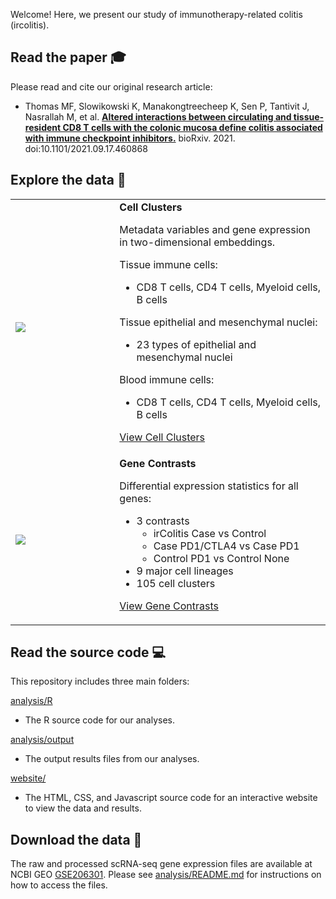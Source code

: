 Welcome! Here, we present our study of immunotherapy-related colitis (ircolitis).

## Read the paper :mortar_board: 

Please read and cite our original research article:

- Thomas MF, Slowikowski K, Manakongtreecheep K, Sen P, Tantivit J, Nasrallah M,
et al. <b><a rel="noopener" target="#"
href="https://doi.org/10.1101/2021.09.17.460868">Altered interactions between
circulating and tissue-resident CD8 T cells with the colonic mucosa define
colitis associated with immune checkpoint inhibitors.</a></b> bioRxiv. 2021. doi:10.1101/2021.09.17.460868


## Explore the data :microscope: 
<table>
<tr>
<td width="33%">
<a href="https://villani.mgh.harvard.edu/ircolitis/app/?ds=a12_4_4_t4_cd8_1_2&gene=PDCD1">
<img src="https://user-images.githubusercontent.com/209714/182650768-3d646624-6655-489d-b5ea-f4309d0d1931.png"></img>
</a>
</td>
<td>
<b>Cell Clusters</b>

Metadata variables and gene expression in two-dimensional embeddings.

Tissue immune cells:
- CD8 T cells, CD4 T cells, Myeloid cells, B cells

Tissue epithelial and mesenchymal nuclei:
- 23 types of epithelial and mesenchymal nuclei

Blood immune cells:
- CD8 T cells, CD4 T cells, Myeloid cells, B cells

<a href="https://villani.mgh.harvard.edu/ircolitis/app/?ds=a12_4_4_t4_cd8_1_2&gene=PDCD1">View Cell Clusters</a>
</td>
</tr>
<tr>
<td>
<a href="https://villani.mgh.harvard.edu/ircolitis/de?gene=IL26">
<img src="https://user-images.githubusercontent.com/209714/182650864-02e76b1e-cad5-4a36-ba10-668c8f956cdd.png"></img>
</a>
</td>
<td>
<b>Gene Contrasts</b>

Differential expression statistics for all genes:
- 3 contrasts
    - irColitis Case vs Control
    - Case PD1/CTLA4 vs Case PD1
    - Control PD1 vs Control None
- 9 major cell lineages
- 105 cell clusters

<a href="https://villani.mgh.harvard.edu/ircolitis/de?gene=IL26">View Gene Contrasts</a>
</td>
</tr>
</table>


## Read the source code &#x1F4BB;

This repository includes three main folders:

[analysis/R][R]
- The R source code for our analyses.

[analysis/output][output]
- The output results files from our analyses.

[website/][website]
- The HTML, CSS, and Javascript source code for an interactive website to view the data and results.

[R]: https://github.com/villani-lab/ircolitis/tree/main/analysis/R
[output]: https://github.com/villani-lab/ircolitis/tree/main/analysis/output
[website]: https://github.com/villani-lab/ircolitis/tree/main/website


## Download the data &#x1F4BE;

The raw and processed scRNA-seq gene expression files are available at NCBI GEO
[GSE206301]. Please see [analysis/README.md](analysis) for instructions on how
to access the files.

[GSE206301]: https://www.ncbi.nlm.nih.gov/geo/query/acc.cgi?acc=GSE206301


